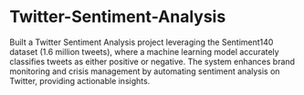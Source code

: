 # Twitter-Sentiment-Analysis
Built a Twitter Sentiment Analysis project leveraging the Sentiment140 dataset (1.6 million tweets), where a machine learning model accurately classifies tweets as either positive or negative. The system enhances brand monitoring and crisis management by automating sentiment analysis on Twitter, providing actionable insights.
